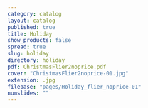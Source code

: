 ```yaml
---
category: catalog
layout: catalog
published: true
title: Holiday
show_products: false
spread: true
slug: holiday
directory: holiday
pdf: ChristmasFlier2noprice.pdf
cover: "ChristmasFlier2noprice-01.jpg"
extension: .jpg
filebase: "pages/Holiday_flier_noprice-01"
numslides: ""
---
```



